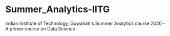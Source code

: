 # Summer_Analytics-IITG
Indian Institute of Technology, Guwahati's Summer Analytics course 2020 - A primer course on Data Science
